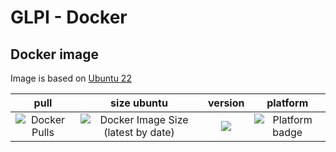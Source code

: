 # GLPI - Docker

## Docker image

Image is based on [Ubuntu 22](https://hub.docker.com/repository/docker/johann8/glpi/general)

| pull | size ubuntu | version | platform |
|:---------------------------------:|:--------------------------------:|:----------------------------------:|:--------------------------------:|
| ![Docker Pulls](https://img.shields.io/docker/pulls/johann8/glpi?style=flat-square) | ![Docker Image Size (latest by date)](https://img.shields.io/docker/image-size/johann8/glpi/latest) | [![](https://img.shields.io/docker/v/johann8/glpi?sort=date)](https://hub.docker.com/r/johann8/glpi/tags "Version badge") | ![](https://img.shields.io/badge/platform-amd64-blue "Platform badge") |

